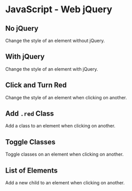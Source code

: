 # JavaScript - Web jQuery

## No jQuery
Change the style of an element without jQuery.

## With jQuery
Change the style of an element with jQuery.

## Click and Turn Red
Change the style of an element when clicking on another.

## Add `.red` Class
Add a class to an element when clicking on another.

## Toggle Classes
Toggle classes on an element when clicking on another.

## List of Elements
Add a new child to an element when clicking on another.
